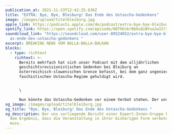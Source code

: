 ```yaml
---
publication_at: 2021-11-23T12:42:25.636Z
title: "EXTRA: Bye, Bye, Bleiburg! Das Ende des Ustascha-Gedenkens"
image: /images/upload/titelbleiburg.jpg
apple_link: https://podcasts.apple.com/de/podcast/extra-bye-bye-bleiburg-das-ende-des-ustascha-gedenkens/id1170436903?i=1000542828413
spotify_link: https://open.spotify.com/episode/007hEnkrBbXuQiWYuaJw1S?si=KUlfCuhWRaunEn72D21XgA
soundcloud_link: "https://soundcloud.com/user-89524652/extra-bye-bye-bleiburg-d\
  as-ende-des-ustascha-gedenkens "
excerpt: BREAKING NEWS VOM BALLA-BALLA-BALKAN
blocks:
  - type: richtext
    richtext: >-
      Bereits mehrfach hat sich unser Podcast mit dem alljährlichen
      geschichtsrevisionistischen Gedenken bei Bleiburg an
      österreichisch-slowenischen Grenze befasst, bei dem ganz ungeniert dem
      faschistischen Ustascha-Regime gehuldigt wird.


      \

      Nun könnte das Ustascha-Gedenken vor einem Verbot stehen. Der uns vorliegende Bericht einer Expert:Innen-Gruppe kommt zu dem Ergebnis, dass die Veranstaltung in ihrer bisherigen Form verboten werden muss. Näheres erklärt Euch Danijel in diesem Extra
og_image: /images/upload/titelbleiburg.jpg
og_title: "Bye, Bye, Bleiburg! Das Ende des Ustascha-Gedenkens "
og_description: Der uns vorliegende Bericht einer Expert:Innen-Gruppe kommt zu
  dem Ergebnis, dass die Veranstaltung in ihrer bisherigen Form verboten werden
  muss.
---
```

